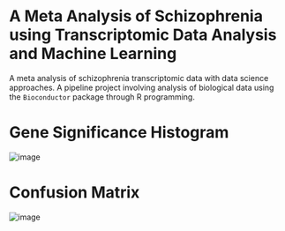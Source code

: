 # A Meta Analysis of Schizophrenia using Transcriptomic Data Analysis and Machine Learning

A meta analysis of schizophrenia transcriptomic data with data science approaches. A pipeline project involving analysis of biological data
using the `Bioconductor` package through R programming.

# Gene Significance Histogram
![image](https://user-images.githubusercontent.com/39878880/158024610-de10468d-1e41-4f37-8553-3e1b48e24140.png)

# Confusion Matrix
![image](https://user-images.githubusercontent.com/39878880/158024618-907ad733-d304-4bc2-81d1-800a28160244.png)


